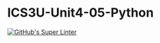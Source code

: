 # ICS3U-Unit4-05-Python

[![GitHub's Super Linter](https://github.com/Dahrio-Francois/ICS3U-Unit4-05-Python/workflows/GitHub's%20Super%20Linter/badge.svg)](https://github.com/Dahrio-Francois/ICS3U-Unit4-05-Python/actions)
